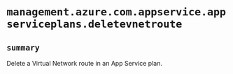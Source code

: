 # `management.azure.com.appservice.appserviceplans.deletevnetroute`

## `summary`
Delete a Virtual Network route in an App Service plan.


